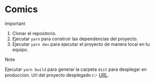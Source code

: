 # Comics

> [!IMPORTANT]  
> 1. Clonar el repositorio.
> 2. Ejecutar ```yarn``` para construir las dependencias del proyecto.
> 3. Ejecutar ```yarn dev``` para ejecutar el proyecto de manera local en tu equipo.

> [!NOTE]  
> Ejecutar ```yarn build``` para generar la carpeta ```dist``` para desplegar en produccion.
> Url del proyecto desplegado 👉 [URL](https://comics-marve-dc-jhon.netlify.app/).
